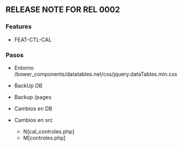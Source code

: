 ## RELEASE NOTE FOR REL 0002
### Features
- FEAT-CTL-CAL

### Pasos
- Entorno
    /bower_components/datatables.net/css/jquery.dataTables.min.css
- BackUp DB                                                                     
- Backup /pages                                                                 
- Cambios en DB                                                                 

- Cambios en src                                                                
    - N[cal_controles.php]
    - M[controles.php]